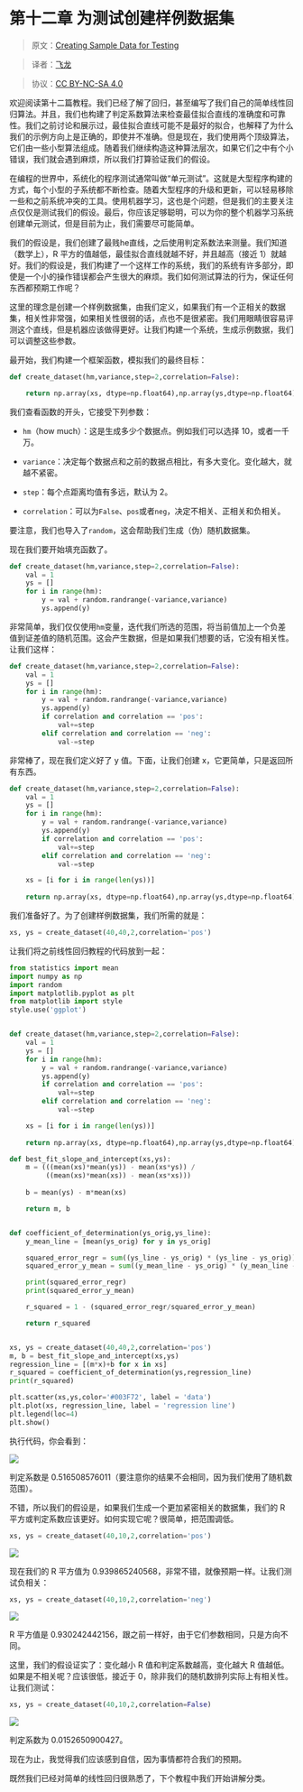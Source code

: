 # 第十二章 为测试创建样例数据集

> 原文：[Creating Sample Data for Testing](https://pythonprogramming.net/sample-data-testing-machine-learning-tutorial/)

> 译者：[飞龙](https://github.com/wizardforcel)

> 协议：[CC BY-NC-SA 4.0](http://creativecommons.org/licenses/by-nc-sa/4.0/)

欢迎阅读第十二篇教程。我们已经了解了回归，甚至编写了我们自己的简单线性回归算法。并且，我们也构建了判定系数算法来检查最佳拟合直线的准确度和可靠性。我们之前讨论和展示过，最佳拟合直线可能不是最好的拟合，也解释了为什么我们的示例方向上是正确的，即使并不准确。但是现在，我们使用两个顶级算法，它们由一些小型算法组成。随着我们继续构造这种算法层次，如果它们之中有个小错误，我们就会遇到麻烦，所以我们打算验证我们的假设。

在编程的世界中，系统化的程序测试通常叫做“单元测试”。这就是大型程序构建的方式，每个小型的子系统都不断检查。随着大型程序的升级和更新，可以轻易移除一些和之前系统冲突的工具。使用机器学习，这也是个问题，但是我们的主要关注点仅仅是测试我们的假设。最后，你应该足够聪明，可以为你的整个机器学习系统创建单元测试，但是目前为止，我们需要尽可能简单。

我们的假设是，我们创建了最贱he直线，之后使用判定系数法来测量。我们知道（数学上），R 平方的值越低，最佳拟合直线就越不好，并且越高（接近 1）就越好。我们的假设是，我们构建了一个这样工作的系统，我们的系统有许多部分，即使是一个小的操作错误都会产生很大的麻烦。我们如何测试算法的行为，保证任何东西都预期工作呢？

这里的理念是创建一个样例数据集，由我们定义，如果我们有一个正相关的数据集，相关性非常强，如果相关性很弱的话，点也不是很紧密。我们用眼睛很容易评测这个直线，但是机器应该做得更好。让我们构建一个系统，生成示例数据，我们可以调整这些参数。

最开始，我们构建一个框架函数，模拟我们的最终目标：

```py
def create_dataset(hm,variance,step=2,correlation=False):

    return np.array(xs, dtype=np.float64),np.array(ys,dtype=np.float64)
```

我们查看函数的开头，它接受下列参数：

+   `hm`（how much）：这是生成多少个数据点。例如我们可以选择 10，或者一千万。

+   `variance`：决定每个数据点和之前的数据点相比，有多大变化。变化越大，就越不紧密。

+   `step`：每个点距离均值有多远，默认为 2。

+   `correlation`：可以为`False`、`pos`或者`neg`，决定不相关、正相关和负相关。

要注意，我们也导入了`random`，这会帮助我们生成（伪）随机数据集。

现在我们要开始填充函数了。

```py
def create_dataset(hm,variance,step=2,correlation=False):
    val = 1
    ys = []
    for i in range(hm):
        y = val + random.randrange(-variance,variance)
        ys.append(y)
```

非常简单，我们仅仅使用`hm`变量，迭代我们所选的范围，将当前值加上一个负差值到证差值的随机范围。这会产生数据，但是如果我们想要的话，它没有相关性。让我们这样：

```py
def create_dataset(hm,variance,step=2,correlation=False):
    val = 1
    ys = []
    for i in range(hm):
        y = val + random.randrange(-variance,variance)
        ys.append(y)
        if correlation and correlation == 'pos':
            val+=step
        elif correlation and correlation == 'neg':
            val-=step
```

非常棒了，现在我们定义好了 y 值。下面，让我们创建 x，它更简单，只是返回所有东西。

```py
def create_dataset(hm,variance,step=2,correlation=False):
    val = 1
    ys = []
    for i in range(hm):
        y = val + random.randrange(-variance,variance)
        ys.append(y)
        if correlation and correlation == 'pos':
            val+=step
        elif correlation and correlation == 'neg':
            val-=step

    xs = [i for i in range(len(ys))]
    
    return np.array(xs, dtype=np.float64),np.array(ys,dtype=np.float64)
```

我们准备好了。为了创建样例数据集，我们所需的就是：

```py
xs, ys = create_dataset(40,40,2,correlation='pos')
```

让我们将之前线性回归教程的代码放到一起：

```py
from statistics import mean
import numpy as np
import random
import matplotlib.pyplot as plt
from matplotlib import style
style.use('ggplot')


def create_dataset(hm,variance,step=2,correlation=False):
    val = 1
    ys = []
    for i in range(hm):
        y = val + random.randrange(-variance,variance)
        ys.append(y)
        if correlation and correlation == 'pos':
            val+=step
        elif correlation and correlation == 'neg':
            val-=step

    xs = [i for i in range(len(ys))]
    
    return np.array(xs, dtype=np.float64),np.array(ys,dtype=np.float64)

def best_fit_slope_and_intercept(xs,ys):
    m = (((mean(xs)*mean(ys)) - mean(xs*ys)) /
         ((mean(xs)*mean(xs)) - mean(xs*xs)))
    
    b = mean(ys) - m*mean(xs)

    return m, b


def coefficient_of_determination(ys_orig,ys_line):
    y_mean_line = [mean(ys_orig) for y in ys_orig]

    squared_error_regr = sum((ys_line - ys_orig) * (ys_line - ys_orig))
    squared_error_y_mean = sum((y_mean_line - ys_orig) * (y_mean_line - ys_orig))

    print(squared_error_regr)
    print(squared_error_y_mean)

    r_squared = 1 - (squared_error_regr/squared_error_y_mean)

    return r_squared


xs, ys = create_dataset(40,40,2,correlation='pos')
m, b = best_fit_slope_and_intercept(xs,ys)
regression_line = [(m*x)+b for x in xs]
r_squared = coefficient_of_determination(ys,regression_line)
print(r_squared)

plt.scatter(xs,ys,color='#003F72', label = 'data')
plt.plot(xs, regression_line, label = 'regression line')
plt.legend(loc=4)
plt.show()
```

执行代码，你会看到：

![](img/12-1.png)

判定系数是 0.516508576011（要注意你的结果不会相同，因为我们使用了随机数范围）。

不错，所以我们的假设是，如果我们生成一个更加紧密相关的数据集，我们的 R 平方或判定系数应该更好。如何实现它呢？很简单，把范围调低。

```py
xs, ys = create_dataset(40,10,2,correlation='pos')
```

![](img/12-2.png)

现在我们的 R 平方值为 0.939865240568，非常不错，就像预期一样。让我们测试负相关：

```py
xs, ys = create_dataset(40,10,2,correlation='neg')
```

![](img/12-3.png)

R 平方值是 0.930242442156，跟之前一样好，由于它们参数相同，只是方向不同。

这里，我们的假设证实了：变化越小 R 值和判定系数越高，变化越大 R 值越低。如果是不相关呢？应该很低，接近于 0，除非我们的随机数排列实际上有相关性。让我们测试：

```py
xs, ys = create_dataset(40,10,2,correlation=False)
```

![](img/12-4.png)

判定系数为 0.0152650900427。

现在为止，我觉得我们应该感到自信，因为事情都符合我们的预期。

既然我们已经对简单的线性回归很熟悉了，下个教程中我们开始讲解分类。
